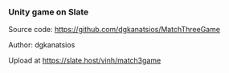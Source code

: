 ### Unity game on Slate

Source code: https://github.com/dgkanatsios/MatchThreeGame

Author: dgkanatsios

Upload at https://slate.host/vinh/match3game
